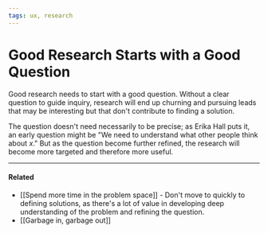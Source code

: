 ```yaml
---
tags: ux, research
---
```


# Good Research Starts with a Good Question

Good research needs to start with a good question. Without a clear question to
guide inquiry, research will end up churning and pursuing leads that may be
interesting but that don't contribute to finding a solution.

The question doesn't need necessarily to be precise; as Erika Hall puts it, an
early question might be "We need to understand what other people think about
_x_." But as the question become further refined, the research will become more
targeted and therefore more useful.

---

#### Related

- [[Spend more time in the problem space]] - Don't move to quickly to defining
  solutions, as there's a lot of value in developing deep understanding of the
  problem and refining the question.
- [[Garbage in, garbage out]]
